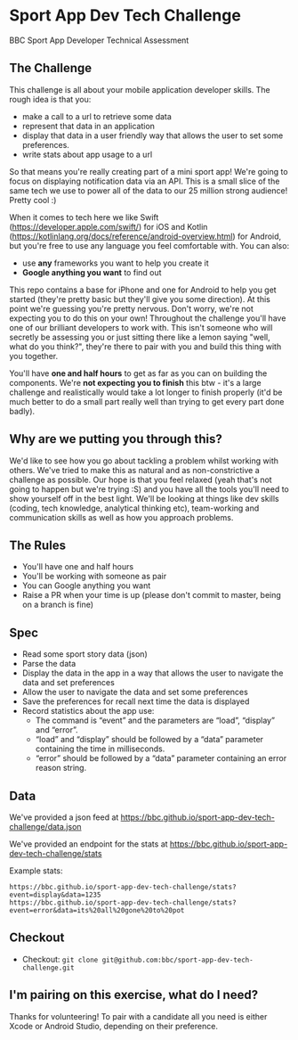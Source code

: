 # Sport App Dev Tech Challenge
BBC Sport App Developer Technical Assessment

## The Challenge

This challenge is all about your mobile application developer skills. The rough idea is that you:

* make a call to a url to retrieve some data
* represent that data in an application
* display that data in a user friendly way that allows the user to set some preferences.
* write stats about app usage to a url

So that means you're really creating part of a mini sport app! We're going to focus on displaying notification data via an API. This is a small slice of the same tech we use to power all of the data to our 25 million strong audience! Pretty cool :)

When it comes to tech here we like Swift (https://developer.apple.com/swift/) for iOS and Kotlin (https://kotlinlang.org/docs/reference/android-overview.html) for Android, but you're free to use any language you feel comfortable with. You can also:

* use **any** frameworks you want to help you create it
* **Google anything you want** to find out

This repo contains a base for iPhone and one for Android to help you get started (they're pretty basic but they'll give you some direction). At this point we're guessing you're pretty nervous. Don't worry, we're not expecting you to do this on your own! Throughout the challenge you'll have one of our brilliant developers to work with. This isn't someone who will secretly be assessing you or just sitting there like a lemon saying "well, what do you think?", they're there to pair with you and build this thing with you together.

You'll have **one and half hours** to get as far as you can on building the components. We're **not expecting you to finish** this btw - it's a large challenge and realistically would take a lot longer to finish properly (it'd be much better to do a small part really well than trying to get every part done badly).

## Why are we putting you through this?

We'd like to see how you go about tackling a problem whilst working with others. We've tried to make this as natural and as non-constrictive a challenge as possible. Our hope is that you feel relaxed (yeah that's not going to happen but we're trying :S) and you have all the tools you'll need to show yourself off in the best light. We'll be looking at things like dev skills (coding, tech knowledge, analytical thinking etc), team-working and communication skills as well as how you approach problems.

## The Rules
* You'll have one and half hours
* You'll be working with someone as pair
* You can Google anything you want
* Raise a PR when your time is up (please don't commit to master, being on a branch is fine)

## Spec
* Read some sport story data (json)
* Parse the data
* Display the data in the app in a way that allows the user to navigate the data and set preferences 
* Allow the user to navigate the data and set some preferences
* Save the preferences for recall next time the data is displayed
* Record statistics about the app use:
  * The command is “event” and the parameters are “load”, “display” and “error”.
  * “load” and “display” should be followed by a “data” parameter containing the time in milliseconds.
  * “error” should be followed by a “data” parameter containing an error reason string.


## Data
We've provided a json feed at https://bbc.github.io/sport-app-dev-tech-challenge/data.json

We've provided an endpoint for the stats at https://bbc.github.io/sport-app-dev-tech-challenge/stats

  Example stats:

    https://bbc.github.io/sport-app-dev-tech-challenge/stats?event=display&data=1235
    https://bbc.github.io/sport-app-dev-tech-challenge/stats?event=error&data=its%20all%20gone%20to%20pot

## Checkout
* Checkout: `git clone git@github.com:bbc/sport-app-dev-tech-challenge.git`

## I'm pairing on this exercise, what do I need?
Thanks for volunteering! To pair with a candidate all you need is either Xcode or Android Studio, depending on their preference.
